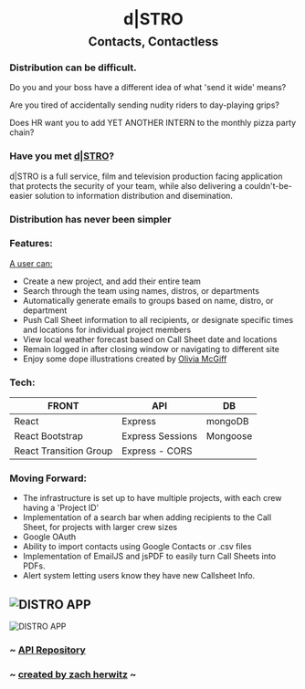 <div style="text-align: center">
<h1 style="margin:0">d|STRO</h1>
<h2  style="margin:10px">Contacts, Contactless</h2>
</div>


### Distribution can be difficult.

Do you and your boss have a different idea of what 'send it wide' means?

Are you tired of accidentally sending nudity riders to day-playing grips?

Does HR want you to add YET ANOTHER INTERN to the monthly pizza party chain?

### Have you met [d|STRO](https://distro-app.herokuapp.com/)?
d|STRO is a full service, film and television production facing application that protects the security of your team, while also delivering a couldn't-be-easier solution to information distribution and disemination.
### Distribution has never been simpler


### Features:
<ins>A user can:</ins>
- Create a new project, and add their entire team
- Search through the team using names, distros, or departments
- Automatically generate emails to groups based on name, distro, or department
- Push Call Sheet information to all recipients, or designate specific times and locations for individual project members
- View local weather forecast based on Call Sheet date and locations
- Remain logged in after closing window or navigating to different site
- Enjoy some dope illustrations created by [Olivia McGiff](https://www.instagram.com/oliviamcgiff/?hl=en)


### Tech:
| FRONT                  | API              | DB       |
|------------------------|------------------|----------|
| React                  | Express          | mongoDB  |
| React Bootstrap        | Express Sessions | Mongoose |
| React Transition Group | Express - CORS   |          |

### Moving Forward:
- The infrastructure is set up to have multiple projects, with each crew having a 'Project ID'
- Implementation of a search bar when adding recipients to the Call Sheet, for projects with larger crew sizes
- Google OAuth
- Ability to import contacts using Google Contacts or .csv files
- Implementation of EmailJS and jsPDF to easily turn Call Sheets into  PDFs.
- Alert system letting users know they have new Callsheet Info.

![DISTRO APP](https://i.imgur.com/cJrMAa8.png)
---
![DISTRO APP](https://i.imgur.com/UORSsQj.png)

### ~ [API Repository](https://github.com/zachherwitz/Distro-API)
### ~ [created by zach herwitz](https://github.com/zachherwitz/) ~
